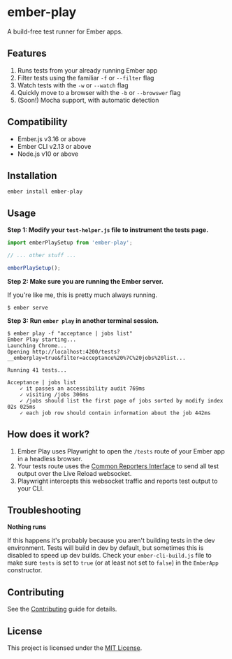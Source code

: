 # ember-play

A build-free test runner for Ember apps.

## Features

1. Runs tests from your already running Ember app
2. Filter tests using the familiar `-f` or `--filter` flag
3. Watch tests with the `-w` or `--watch` flag
4. Quickly move to a browser with the `-b` or `--browswer` flag
5. (Soon!) Mocha support, with automatic detection

## Compatibility

* Ember.js v3.16 or above
* Ember CLI v2.13 or above
* Node.js v10 or above

## Installation

```
ember install ember-play
```

## Usage

**Step 1: Modify your `test-helper.js` file to instrument the tests page.**

```js
import emberPlaySetup from 'ember-play';

// ... other stuff ...

emberPlaySetup();
```

**Step 2: Make sure you are running the Ember server.**

If you're like me, this is pretty much always running.

```shellsession
$ ember serve
```

**Step 3: Run `ember play` in another terminal session.**

```shellsession
$ ember play -f "acceptance | jobs list"
Ember Play starting...
Launching Chrome...
Opening http://localhost:4200/tests?__emberplay=true&filter=acceptance%20%7C%20jobs%20list...

Running 41 tests...

Acceptance | jobs list
    ✓ it passes an accessibility audit 769ms
    ✓ visiting /jobs 306ms
    ✓ /jobs should list the first page of jobs sorted by modify index 02s 025ms
    ✓ each job row should contain information about the job 442ms
```

## How does it work?
1. Ember Play uses Playwright to open the `/tests` route of your Ember app in a headless browser.
2. Your tests route uses the [Common Reporters Interface](https://github.com/js-reporters/js-reporters) to send all test output over the Live Reload websocket.
3. Playwright intercepts this websocket traffic and reports test output to your CLI.

## Troubleshooting

**Nothing runs**

If this happens it's probably because you aren't building tests in the dev environment. Tests will build in dev by default, but sometimes this is disabled
to speed up dev builds. Check your `ember-cli-build.js` file to make sure `tests` is set to `true` (or at least not set to `false`) in the `EmberApp` constructor.

## Contributing

See the [Contributing](CONTRIBUTING.md) guide for details.

## License

This project is licensed under the [MIT License](LICENSE.md).
